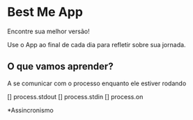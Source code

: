 # Best Me App

Encontre sua melhor versão!

Use o App ao final de cada dia para refletir sobre sua jornada.

## O que vamos aprender? 

A se comunicar com o processo enquanto ele estiver rodando

[] process.stdout
[] process.stdin
[] process.on

*Assincronismo
